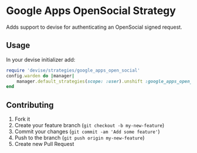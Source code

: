 Google Apps OpenSocial Strategy
======

Adds support to devise for authenticating an OpenSocial signed request.

Usage
-----

In your devise initializer add:

```ruby
require 'devise/strategies/google_apps_open_social'
config.warden do |manager|
	manager.default_strategies(scope: :user).unshift :google_apps_open_social
end
```

Contributing
------------

1. Fork it
2. Create your feature branch (`git checkout -b my-new-feature`)
3. Commit your changes (`git commit -am 'Add some feature'`)
4. Push to the branch (`git push origin my-new-feature`)
5. Create new Pull Request
